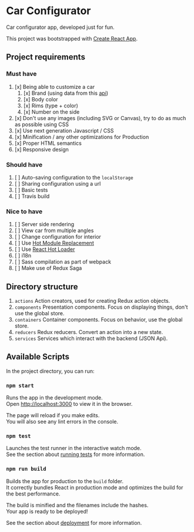 # Car Configurator

Car configurator app, developed just for fun.

This project was bootstrapped with [Create React App](https://github.com/facebookincubator/create-react-app).

## Project requirements

### Must have

1. [x] Being able to customize a car
    1. [x] Brand (using data from this [api](https://car-api.firebaseio.com/rest.json))
    2. [x] Body color
    3. [x] Rims (type + color)
    4. [x] Number on the side
2. [x] Don't use any images (including SVG or Canvas), try to do as much as possible using CSS
3. [x] Use next generation Javascript / CSS
4. [x] Minification / any other optimizations for Production
5. [x] Proper HTML semantics
6. [x] Responsive design

### Should have

1. [ ] Auto-saving configuration to the `localStorage`
2. [ ] Sharing configuration using a url
3. [ ] Basic tests
4. [ ] Travis build

### Nice to have

1. [ ] Server side rendering
2. [ ] View car from multiple angles
3. [ ] Change configuration for interior
4. [ ] Use [Hot Module Replacement](https://webpack.js.org/concepts/hot-module-replacement/)
5. [ ] Use [React Hot Loader](https://github.com/gaearon/react-hot-loader)
6. [ ] i18n
7. [ ] Sass compilation as part of webpack
8. [ ] Make use of Redux Saga

## Directory structure

1. `actions` Action creators, used for creating Redux action objects.
2. `components` Presentation components. Focus on displaying things, don't use the global store.
3. `containers` Container components. Focus on behavior, use the global store.
4. `reducers` Redux reducers. Convert an action into a new state.
5. `services` Services which interact with the backend (JSON Api).

## Available Scripts

In the project directory, you can run:

### `npm start`

Runs the app in the development mode.<br>
Open [http://localhost:3000](http://localhost:3000) to view it in the browser.

The page will reload if you make edits.<br>
You will also see any lint errors in the console.

### `npm test`

Launches the test runner in the interactive watch mode.<br>
See the section about [running tests](#running-tests) for more information.

### `npm run build`

Builds the app for production to the `build` folder.<br>
It correctly bundles React in production mode and optimizes the build for the best performance.

The build is minified and the filenames include the hashes.<br>
Your app is ready to be deployed!

See the section about [deployment](#deployment) for more information.

